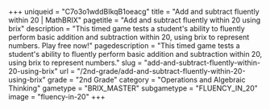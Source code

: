 +++
uniqueid = "C7o3o1wddBIkqB1oeacg"
title = "Add and subtract fluently within 20 | MathBRIX"
pagetitle = "Add and subtract fluently within 20 using brix"
description = "This timed game tests a student's ability to fluently perform basic addition and subtraction within 20, using brix to represent numbers. Play free now!"
pagedescription = "This timed game tests a student's ability to fluently perform basic addition and subtraction within 20, using brix to represent numbers."
slug = "add-and-subtract-fluently-within-20-using-brix"
url = "/2nd-grade/add-and-subtract-fluently-within-20-using-brix"
grade = "2nd Grade"
category = "Operations and Algebraic Thinking"
gametype = "BRIX_MASTER"
subgametype = "FLUENCY_IN_20"
image = "fluency-in-20"
+++